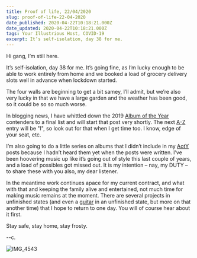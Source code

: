 ```yaml
---
title: Proof of life, 22/04/2020
slug: proof-of-life-22-04-2020
date_published: 2020-04-22T10:18:21.000Z
date_updated: 2020-04-22T10:18:21.000Z
tags: Your Illustrious Host, COVID-19
excerpt: It’s self-isolation, day 38 for me.
---
```


Hi gang, I’m still here.

It’s self-isolation, day 38 for me. It’s going fine, as I’m lucky enough to be able to work entirely from home and we booked a load of grocery delivery slots well in advance when lockdown started.

The four walls are beginning to get a bit samey, I’ll admit, but we’re also very lucky in that we have a large garden and the weather has been good, so it could be so so much worse.

In blogging news, I have whittled down the 2019 [Album of the Year](/aoty) contenders to a final list and will start that post very shortly. The next [A-Z](/a-z) entry will be "I", so look out for that when I get time too. I know, edge of your seat, etc.

I’m also going to do a little series on albums that I didn’t include in my [AotY](/aoty) posts because I hadn’t heard them yet when the posts were written. I’ve been hoovering music up like it’s going out of style this last couple of years, and a load of possibles got missed out. It is my intention – nay, my DUTY – to share these with you also, my dear listener.

In the meantime work continues apace for my current contract, and what with that and keeping the family alive and entertained, not much time for making music remains at the moment. There are several projects in unfinished states (and even a [guitar](https://projectjem.tumblr.com/) in an unfinished state, but more on that another time) that I hope to return to one day. You will of course hear about it first.

Stay safe, stay home, stay frosty.

--c.

![IMG_4543](/public/images/2020/04/IMG_4543.jpg)
